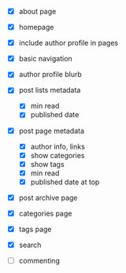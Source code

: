   - [X] about page
  - [X] homepage
  - [X] include author profile in pages
  - [X] basic navigation
  - [X] author profile blurb
  - [X] post lists metadata
    - [X] min read
    - [X] published date
  - [X] post page metadata
    - [X] author info, links
    - [X] show categories
    - [X] show tags
    - [X] min read
    - [X] published date at top
  - [X] post archive page
  - [X] categories page
  - [X] tags page
  - [X] search
  - [ ] commenting

